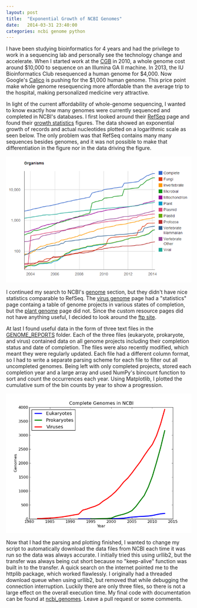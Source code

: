 ```yaml
---
layout: post
title:  "Exponential Growth of NCBI Genomes"
date:   2014-03-31 23:40:00
categories: ncbi genome python
---
```


I have been studying bioinformatics for 4 years and had the privilege to work in a sequencing lab and personally see the technology change and accelerate. When I started work at the [CGB](http://cgb.indiana.edu/) in 2010, a whole genome cost around $10,000 to sequence on an Illumina GA II machine. In 2013, the IU Bioinformatics Club resequenced a human genome for $4,000. Now Google's [Calico](http://business.time.com/2013/09/18/google-extend-human-life/) is pushing for the $1,000 human genome. This price point make whole genome resequencing more affordable than the average trip to the hospital, making personalized medicine very attractive.

In light of the current affordability of whole-genome sequencing, I wanted to know exactly how many genomes were currently sequenced and completed in NCBI's databases. I first looked around their [RefSeq](http://www.ncbi.nlm.nih.gov/refseq/) page and found their [growth statistics](http://www.ncbi.nlm.nih.gov/refseq/statistics/) figures. The data showed an exponential growth of records and actual nucleotides plotted on a logarithmic scale as seen below. The only problem was that RefSeq contains many many sequences besides genomes, and it was not possible to make that differentiation in the figure nor in the data driving the figure.

![RefSeq figure](/assets/refseq.png)

I continued my search to NCBI's [genome](http://www.ncbi.nlm.nih.gov/genome) section, but they didn't have nice statistics comparable to RefSeq. The [virus genome](http://www.ncbi.nlm.nih.gov/genomes/GenomesHome.cgi?taxid=10239) page had a "statistics" page containg a table of genome projects in various states of completion, but the [plant genome](http://www.ncbi.nlm.nih.gov/genomes/PLANTS/PlantList.html) page did not. Since the custom resource pages did not have anything useful, I decided to look around the [ftp site](ftp://ftp.ncbi.nlm.nih.gov/genomes/).

At last I found useful data in the form of three text files in the [GENOME_REPORTS](ftp://ftp.ncbi.nlm.nih.gov/genomes/GENOME_REPORTS/) folder. Each of the three files (eukaryote, prokaryote, and virus) contained data on all genome projects including their completion status and date of completion. The files were also recently modified, which meant they were regularly updated. Each file had a different column format, so I had to write a separate parsing scheme for each file to filter out all uncompleted genomes. Being left with only completed projects, stored each completion year and a large array and used NumPy's bincount function to sort and count the occurrences each year. Using Matplotlib, I plotted the cumulative sum of the bin counts by year to show a progression.

![completed genomes](/assets/genome_completed.png)

Now that I had the parsing and plotting finished, I wanted to change my script to automatically download the data files from NCBI each time it was run so the data was always accurate. I initially tried this using urllib2, but the transfer was always being cut short because no "keep-alive" function was built in to the transfer. A quick search on the internet pointed me to the httplib package, which worked flawlessly. I originally had a threaded download queue when using urllib2, but removed that while debugging the connection interruption. Luckily there are only three files, so there is not a large effect on the overall execution time. My final code with documentation can be found at [ncbi_genomes](https://github.com/zyndagj/ncbi_genomes). Leave a pull request or some comments.
